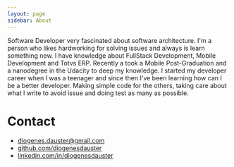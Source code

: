 ```yaml
---
layout: page
sidebar: About
---
```


Software Developer very fascinated about software architecture. I'm a person who likes hardworking for solving issues and always is learn something new. I have knowledge about FullStack Development, Mobile Development and Totvs ERP. Recently a took a Mobile Post-Graduation and a nanodegree in the Udacity to deep my knowledge. I started my developer career when I was a teenager and since then I've been learning how can I be a better developer. Making simple code for the others, taking care about what I write to avoid issue and doing test as many as possible.

# Contact

- [diogenes.dauster@gmail.com](mailto:diogenes.dauster@gmail.com)
- [github.com/diogenesdauster](https://github.com/diogenesdauster)
- [linkedin.com/in/diogenesdauster](https://www.linkedin.com/in/diogenesdauster/)
